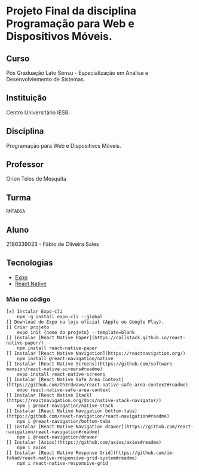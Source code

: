 # Projeto Final da disciplina Programação para Web e Dispositivos Móveis.

## Curso
 Pós Graduação Lato Sensu - Especialização em Análise e Desenvolviemento de Sistemas.

## Instituição
 Centro Universitário IESB.

## Disciplina
 Programação para Web e Dispositivos Móveis.

## Professor
 Orion Teles de Mesquita

## Turma
    RMTADSA
    
## Aluno  
 2186339023 - Fábio de Oliveira Sales

## Tecnologias
 - [Expo](https://expo.dev/)
 - [React Native](https://reactnative.dev/)

### Mão no código
    [x] Instalar Expo-cli
        npm -g install expo-cli --global
    [] Download do Expo na loja oficial (Apple ou Google Play).
    [] Criar projeto
        expo init {nome do projeto} --template=blank
    [] Instalar [React Native Paper](https://callstack.github.io/react-native-paper/)
        npm install react-native-paper
    [] Instalar [React Native Navigation](https://reactnavigation.org/)
        npm install @react-navigation/native
    [] Instalar [React Native Screens](https://github.com/software-mansion/react-native-screens#readme)
        expo install react-native-screens
    [] Instalar [React Native Safe Area Context](https://github.com/th3rdwave/react-native-safe-area-context#readme)
        expo react-native-safe-area-context
    [] Instalar [React Native Stack](https://reactnavigation.org/docs/native-stack-navigator/)
        npm i @react-navigation/native-stack
    [] Instalar [React Native Navigation bottom-tabs](https://github.com/react-navigation/react-navigation#readme)
        npm i @react-navigation/bottom-tabs
    [] Instalar [React Native Navigation drawer](https://github.com/react-navigation/react-navigation#readme)
        npm i @react-navigation/drawer
    [] Instalar [Axios](https://github.com/axios/axios#readme)
        npm i axios
    [] Instalar [React Native Response Grid](https://github.com/im-fahad/react-native-responsive-grid-system#readme)
        npm i react-native-responsive-grid



